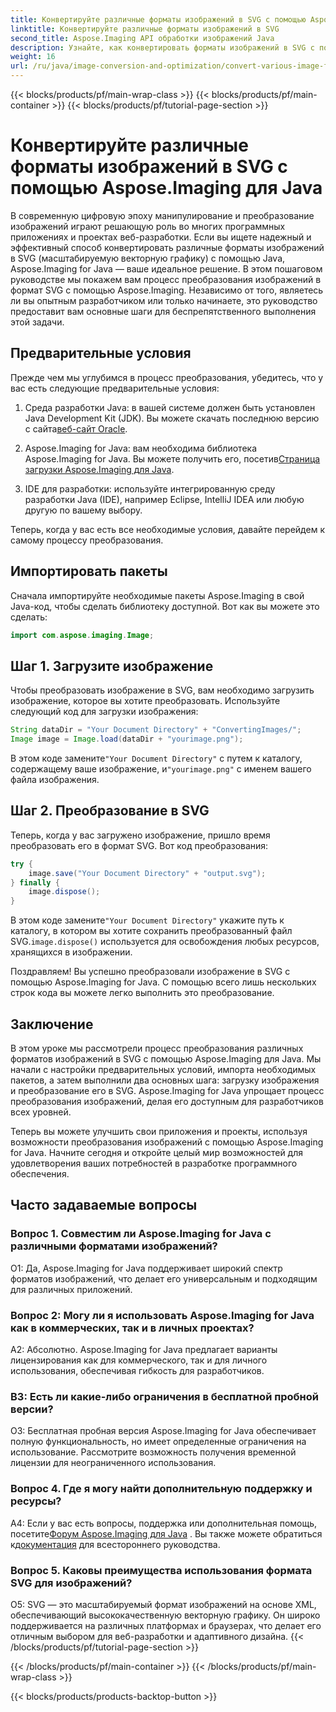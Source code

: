 ```yaml
---
title: Конвертируйте различные форматы изображений в SVG с помощью Aspose.Imaging для Java
linktitle: Конвертируйте различные форматы изображений в SVG
second_title: Aspose.Imaging API обработки изображений Java
description: Узнайте, как конвертировать форматы изображений в SVG с помощью Aspose.Imaging для Java. Пошаговое руководство для разработчиков.
weight: 16
url: /ru/java/image-conversion-and-optimization/convert-various-image-formats-to-svg/
---
```


{{< blocks/products/pf/main-wrap-class >}}
{{< blocks/products/pf/main-container >}}
{{< blocks/products/pf/tutorial-page-section >}}

# Конвертируйте различные форматы изображений в SVG с помощью Aspose.Imaging для Java

В современную цифровую эпоху манипулирование и преобразование изображений играют решающую роль во многих программных приложениях и проектах веб-разработки. Если вы ищете надежный и эффективный способ конвертировать различные форматы изображений в SVG (масштабируемую векторную графику) с помощью Java, Aspose.Imaging for Java — ваше идеальное решение. В этом пошаговом руководстве мы покажем вам процесс преобразования изображений в формат SVG с помощью Aspose.Imaging. Независимо от того, являетесь ли вы опытным разработчиком или только начинаете, это руководство предоставит вам основные шаги для беспрепятственного выполнения этой задачи.

## Предварительные условия

Прежде чем мы углубимся в процесс преобразования, убедитесь, что у вас есть следующие предварительные условия:

1.  Среда разработки Java: в вашей системе должен быть установлен Java Development Kit (JDK). Вы можете скачать последнюю версию с сайта[веб-сайт Oracle](https://www.oracle.com/java/technologies/javase-downloads).

2.  Aspose.Imaging for Java: вам необходима библиотека Aspose.Imaging for Java. Вы можете получить его, посетив[Страница загрузки Aspose.Imaging для Java](https://releases.aspose.com/imaging/java/).

3. IDE для разработки: используйте интегрированную среду разработки Java (IDE), например Eclipse, IntelliJ IDEA или любую другую по вашему выбору.

Теперь, когда у вас есть все необходимые условия, давайте перейдем к самому процессу преобразования.

## Импортировать пакеты

Сначала импортируйте необходимые пакеты Aspose.Imaging в свой Java-код, чтобы сделать библиотеку доступной. Вот как вы можете это сделать:

```java
import com.aspose.imaging.Image;
```

## Шаг 1. Загрузите изображение

Чтобы преобразовать изображение в SVG, вам необходимо загрузить изображение, которое вы хотите преобразовать. Используйте следующий код для загрузки изображения:

```java
String dataDir = "Your Document Directory" + "ConvertingImages/";
Image image = Image.load(dataDir + "yourimage.png");
```

 В этом коде замените`"Your Document Directory"` с путем к каталогу, содержащему ваше изображение, и`"yourimage.png"` с именем вашего файла изображения.

## Шаг 2. Преобразование в SVG

Теперь, когда у вас загружено изображение, пришло время преобразовать его в формат SVG. Вот код преобразования:

```java
try {
    image.save("Your Document Directory" + "output.svg");
} finally {
    image.dispose();
}
```

 В этом коде замените`"Your Document Directory"` укажите путь к каталогу, в котором вы хотите сохранить преобразованный файл SVG.`image.dispose()` используется для освобождения любых ресурсов, хранящихся в изображении.

Поздравляем! Вы успешно преобразовали изображение в SVG с помощью Aspose.Imaging for Java. С помощью всего лишь нескольких строк кода вы можете легко выполнить это преобразование.

## Заключение

В этом уроке мы рассмотрели процесс преобразования различных форматов изображений в SVG с помощью Aspose.Imaging для Java. Мы начали с настройки предварительных условий, импорта необходимых пакетов, а затем выполнили два основных шага: загрузку изображения и преобразование его в SVG. Aspose.Imaging for Java упрощает процесс преобразования изображений, делая его доступным для разработчиков всех уровней.

Теперь вы можете улучшить свои приложения и проекты, используя возможности преобразования изображений с помощью Aspose.Imaging for Java. Начните сегодня и откройте целый мир возможностей для удовлетворения ваших потребностей в разработке программного обеспечения.

## Часто задаваемые вопросы

### Вопрос 1. Совместим ли Aspose.Imaging for Java с различными форматами изображений?

О1: Да, Aspose.Imaging for Java поддерживает широкий спектр форматов изображений, что делает его универсальным и подходящим для различных приложений.

### Вопрос 2: Могу ли я использовать Aspose.Imaging for Java как в коммерческих, так и в личных проектах?

А2: Абсолютно. Aspose.Imaging for Java предлагает варианты лицензирования как для коммерческого, так и для личного использования, обеспечивая гибкость для разработчиков.

### В3: Есть ли какие-либо ограничения в бесплатной пробной версии?

О3: Бесплатная пробная версия Aspose.Imaging for Java обеспечивает полную функциональность, но имеет определенные ограничения на использование. Рассмотрите возможность получения временной лицензии для неограниченного использования.

### Вопрос 4. Где я могу найти дополнительную поддержку и ресурсы?

 A4: Если у вас есть вопросы, поддержка или дополнительная помощь, посетите[Форум Aspose.Imaging для Java](https://forum.aspose.com/) . Вы также можете обратиться к[документация](https://reference.aspose.com/imaging/java/) для всестороннего руководства.

### Вопрос 5. Каковы преимущества использования формата SVG для изображений?

О5: SVG — это масштабируемый формат изображений на основе XML, обеспечивающий высококачественную векторную графику. Он широко поддерживается на различных платформах и браузерах, что делает его отличным выбором для веб-разработки и адаптивного дизайна.
{{< /blocks/products/pf/tutorial-page-section >}}

{{< /blocks/products/pf/main-container >}}
{{< /blocks/products/pf/main-wrap-class >}}

{{< blocks/products/products-backtop-button >}}
